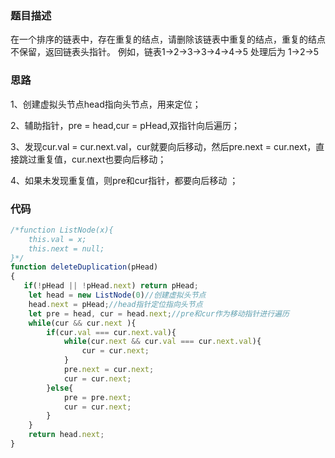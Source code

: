 ### 题目描述
在一个排序的链表中，存在重复的结点，请删除该链表中重复的结点，重复的结点不保留，返回链表头指针。 例如，链表1->2->3->3->4->4->5 处理后为 1->2->5

### 思路

1、创建虚拟头节点head指向头节点，用来定位；

2、辅助指针，pre = head,cur = pHead,双指针向后遍历；

3、发现cur.val = cur.next.val，cur就要向后移动，然后pre.next = cur.next，直接跳过重复值，cur.next也要向后移动；

4、如果未发现重复值，则pre和cur指针，都要向后移动 ；

### 代码

```js
/*function ListNode(x){
    this.val = x;
    this.next = null;
}*/
function deleteDuplication(pHead)
{
   if(!pHead || !pHead.next) return pHead;
    let head = new ListNode(0)//创建虚拟头节点
    head.next = pHead;//head指针定位指向头节点
    let pre = head, cur = head.next;//pre和cur作为移动指针进行遍历
    while(cur && cur.next ){
        if(cur.val === cur.next.val){
            while(cur.next && cur.val === cur.next.val){
                cur = cur.next;
            }
            pre.next = cur.next;
            cur = cur.next;
        }else{
            pre = pre.next;
            cur = cur.next;
        }
    }
    return head.next;
}
```

